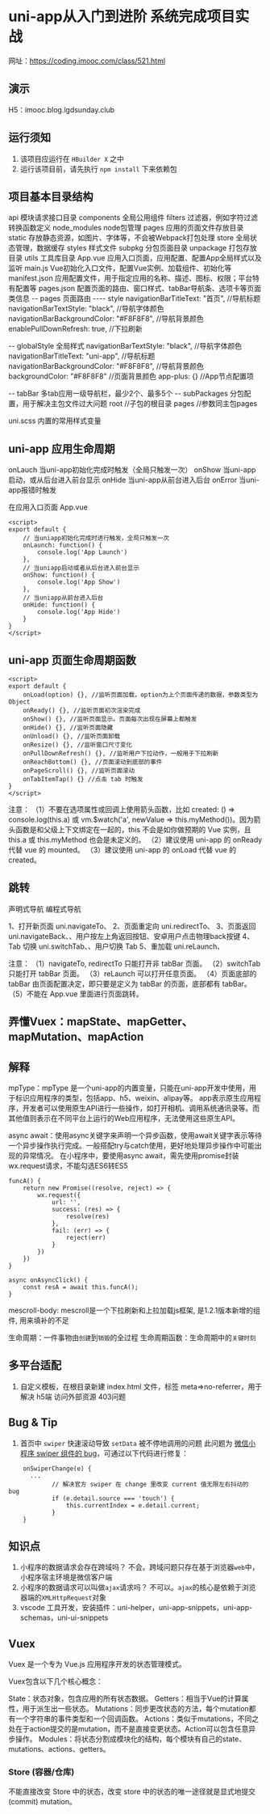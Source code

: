 # uni-app从入门到进阶 系统完成项目实战
网址：https://coding.imooc.com/class/521.html

## 演示
H5：imooc.blog.lgdsunday.club

## 运行须知

1. 该项目应运行在 `HBuilder X` 之中
2. 运行该项目前，请先执行 `npm install` 下来依赖包

## 项目基本目录结构
api 模块请求接口目录
components 全局公用组件
filters 过滤器，例如字符过滤转换函数定义
node_modules node包管理
pages 应用的页面文件存放目录
static 存放静态资源，如图片、字体等，不会被Webpack打包处理
store 全局状态管理，数据缓存
styles 样式文件
subpkg 分包页面目录
unpackage 打包存放目录
utils 工具库目录
App.vue 应用入口页面，应用配置、配置App全局样式以及监听
main.js Vue初始化入口文件，配置Vue实例、加载组件、初始化等
manifest.json 应用配置文件，用于指定应用的名称、描述、图标、权限；平台特有配置等
pages.json 配置页面的路由、窗口样式、tabBar导航条、选项卡等页面类信息
-- pages 页面路由
---- style
navigationBarTitleText: "首页", //导航标题
navigationBarTextStyle: "black", //导航字体颜色
navigationBarBackgroundColor: "#F8F8F8", //导航背景颜色
enablePullDownRefresh: true, //下拉刷新

-- globalStyle 全局样式
navigationBarTextStyle: "black", //导航字体颜色
navigationBarTitleText: "uni-app", //导航标题
navigationBarBackgroundColor: "#F8F8F8", //导航背景颜色
backgroundColor: "#F8F8F8" //页面背景颜色
app-plus: {} //App节点配置项

-- tabBar 多tab应用一级导航栏，最少2个、最多5个
-- subPackages 分包配置，用于解决主包文件过大问题
root //子包的根目录
pages //参数同主包pages

uni.scss 内置的常用样式变量

## uni-app 应用生命周期
onLauch 当uni-app初始化完成时触发（全局只触发一次）
onShow 当uni-app启动，或从后台进入前台显示
onHide 当uni-app从前台进入后台
onError 当uni-app报错时触发

在应用入口页面 App.vue
```
<script>
export default {
	// 当uniapp初始化完成时进行触发，全局只触发一次
	onLaunch: function() {
		console.log('App Launch')
	},
	// 当uniapp启动或者从后台进入前台显示
	onShow: function() {
		console.log('App Show')
	},
	// 当uniapp从前台进入后台
	onHide: function() {
		console.log('App Hide')
	}
}
</script>
```

## uni-app 页面生命周期函数

```
<script>
export default {
    onLoad(option) {}, //监听页面加载，option为上个页面传递的数据，参数类型为Object
    onReady() {}, //监听页面初次渲染完成
    onShow() {}, //监听页面显示。页面每次出现在屏幕上都触发
    onHide() {}, //监听页面隐藏
    onUnload() {}, //监听页面卸载
    onResize() {}, //监听窗口尺寸变化
    onPullDownRefresh() {}, //监听用户下拉动作，一般用于下拉刷新
    onReachBottom() {}, //页面滚动到底部的事件
	onPageScroll() {}, //监听页面滚动
    onTabItemTap() {} //点击 tab 时触发
}
</script>
```
注意：
（1）不要在选项属性或回调上使用箭头函数，比如 created: () => console.log(this.a) 或 vm.$watch('a', newValue => this.myMethod())。因为箭头函数是和父级上下文绑定在一起的，this 不会是如你做预期的 Vue 实例，且 this.a 或 this.myMethod 也会是未定义的。
（2）建议使用 uni-app 的 onReady 代替 vue 的 mounted。
（3）建议使用 uni-app 的 onLoad 代替 vue 的 created。

## 跳转
声明式导航
编程式导航

1、打开新页面
uni.navigateTo、<navigator open-type="navigate"/>
2、页面重定向
uni.redirectTo、<navigator open-type="redirectTo"/>
3、页面返回
uni.navigateBack、<navigator open-type="navigateBack"/>、用户按左上角返回按钮、安卓用户点击物理back按键
4、Tab 切换
uni.switchTab、<navigator open-type="switchTab"/>、用户切换 Tab
5、重加载
uni.reLaunch、<navigator open-type="reLaunch"/>

注意：
（1）navigateTo, redirectTo 只能打开非 tabBar 页面。
（2）switchTab 只能打开 tabBar 页面。
（3）reLaunch 可以打开任意页面。
（4）页面底部的 tabBar 由页面配置决定，即只要是定义为 tabBar 的页面，底部都有 tabBar。
（5）不能在 App.vue 里面进行页面跳转。

## 弄懂Vuex：mapState、mapGetter、mapMutation、mapAction


## 解释
mpType：mpType 是一个uni-app的内置变量，只能在uni-app开发中使用，用于标识应用程序的类型，包括app、h5、weixin、alipay等。
app表示原生应用程序，开发者可以使用原生API进行一些操作，如打开相机、调用系统通讯录等。而其他值则表示在不同平台上运行的Web应用程序，无法使用这些原生API。

async await：使用async关键字来声明一个异步函数，使用await关键字表示等待一个异步操作执行完成。一般搭配try与catch使用，更好地处理异步操作中可能出现的异常情况。
在小程序中，要使用async await，需先使用promise封装wx.request请求，不能勾选ES6转ES5
```
funcA() {
	return new Promise((resolve, reject) => {
		wx.request({
			url: '',
			success: (res) => {
				resolve(res)
			},
			fail: (err) => {
				reject(err)
			}
		})
	})
}

async onAsyncClick() {
	const resA = await this.funcA();
}
```

mescroll-body: mescroll是一个下拉刷新和上拉加载js框架, <mescroll-body>是1.2.1版本新增的组件, 用来填补<mescroll-uni>的不足

生命周期：一件事物由`创建`到`销毁`的全过程
生命周期函数：生命周期中的`关键时刻`

## 多平台适配
1. 自定义模板，在根目录新建 index.html 文件，标签 meta=>no-referrer，用于解决 h5端 访问外部资源 403问题

## Bug & Tip

1. 首页中 `swiper` 快速滚动导致 `setData` 被不停地调用的问题
   此问题为 [微信小程序 swiper 组件的 bug](https://developers.weixin.qq.com/miniprogram/dev/component/swiper.html)，可通过以下代码进行修复：

```
    onSwiperChange(e) {
      ...
			// 解决官方 swiper 在 change 里改变 current 值无限左右抖动的 bug
			if (e.detail.source === 'touch') {
				this.currentIndex = e.detail.current;
			}
    }
```

## 知识点
1. 小程序的数据请求会存在跨域吗？
   不会。跨域问题只存在基于浏览器`web`中，小程序宿主环境是微信客户端
2. 小程序的数据请求可以叫做`ajax`请求吗？
   不可以。`ajax`的核心是依赖于浏览器端的`XMLHttpRequest`对象
3. vscode 工具开发，安装插件：uni-helper，uni-app-snippets，uni-app-schemas，uni-ui-snippets


## Vuex
Vuex 是一个专为 Vue.js 应用程序开发的状态管理模式。

Vuex包含以下几个核心概念：

State：状态对象，包含应用的所有状态数据。
Getters：相当于Vue的计算属性，用于派生出一些状态。
Mutations：同步更改状态的方法，每个mutation都有一个字符串的事件类型和一个回调函数。
Actions：类似于mutations，不同之处在于action提交的是mutation，而不是直接变更状态。Action可以包含任意异步操作。
Modules：将状态分割成模块化的结构，每个模块有自己的state、mutations、actions、getters。


### Store (容器/仓库)
不能直接改变 Store 中的状态，改变 store 中的状态的唯一途径就是显式地提交 (commit) mutation。